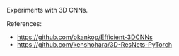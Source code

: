 Experiments with 3D CNNs.

References:
* https://github.com/okankop/Efficient-3DCNNs
* https://github.com/kenshohara/3D-ResNets-PyTorch
